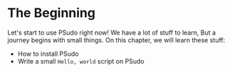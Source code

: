 # The Beginning

Let's start to use PSudo right now!
We have a lot of stuff to learn,
But a journey begins with small things.
On this chapter, we will learn these stuff:

- How to install PSudo
- Write a small `Hello, world` script on PSudo
